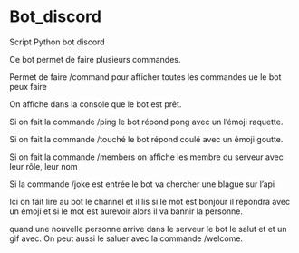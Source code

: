# Bot_discord

Script Python bot discord 

Ce bot permet de faire plusieurs commandes.



Permet de faire /command pour afficher toutes les commandes ue le bot peux faire



On affiche dans la console que le bot est prêt.

Si on fait la commande /ping le bot répond pong avec un l’émoji raquette.

Si on fait la commande /touché le bot répond coulé avec un émoji goutte.

Si on fait la commande /members on affiche les membre du serveur avec leur rôle, leur nom 


Si la commande /joke est entrée le bot va chercher une blague sur l’api



Ici on fait lire au bot le channel et il lis si le mot est bonjour il répondra avec un émoji et si le mot est aurevoir alors il va bannir la personne.



quand une nouvelle personne arrive dans le serveur le bot le salut et et un gif avec. On peut aussi le saluer avec la commande /welcome.
